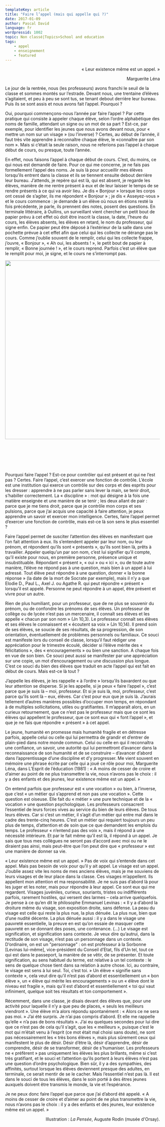 ```yaml
---
templateKey: article
title: "Faire l’appel (mais qui appelle qui ?)"
date: 2017-01-09
author: Pascal David
language: fr
wordpressid: 1002
topic: Non classé|Topics>School and education
tags:
    - appel
    - enseignement
    - featured
---
```


<p style="text-align: right;">« Leur existence même est un appel. »</p>
<p style="text-align: right;">Marguerite Léna</p>
Le jour de la rentrée, nous (les professeurs) avons franchi le seuil de la classe et sommes montés sur l’estrade. Devant nous, une trentaine d’élèves s’agitaient, et peu à peu se sont tus, se tenant debout derrière leur bureau. Puis ils se sont assis et nous avons fait l’appel. Pourquoi ?

Oui, pourquoi commençons-nous l’année par faire l’appel ? Par cette pratique qui consiste à appeler chaque élève, selon l’ordre alphabétique des noms de famille, attendant un signe ou un mot de sa part ? Est-ce, par exemple, pour identifier les jeunes que nous avons devant nous, pour « mettre un nom sur un visage » (ou l’inverse) ? Certes, au début de l’année, il faut très vite apprendre à reconnaître chaque élève, le «connaître par son nom ». Mais si c’était la seule raison, nous ne referions pas l’appel à chaque début de cours, ou presque, toute l’année.

En effet, nous faisons l’appel à chaque début de cours. C’est, du moins, ce qui nous est demandé de faire. Pour ce qui me concerne, je ne fais pas formellement l’appel des noms. Je suis là pour accueillir mes élèves lorsqu’ils entrent dans la classe et ils se tiennent ensuite debout derrière leur bureau. J’attends, je repère qui est là, qui est absent, je regarde les élèves, manière de me rentre présent à eux et de leur laisser le temps de se rendre présents à ce qui va avoir lieu. Je dis « Bonjour » lorsque les corps ont cessé de s’agiter, ils me répondent « Bonjour » ; je dis « Asseyez-vous » et le cours commence : je demande à un élève où nous en étions resté la fois précédente, je parle, ils prennent des notes, posent des questions. En terminale littéraire, à Oullins, un surveillant vient chercher un petit bout de papier prévu à cet effet où doit être inscrit la classe, la date, l’heure du cours, les élèves absents, les élèves en retard, le nom du professeur, qui signe enfin. Ce papier peut être déposé à l’extérieur de la salle dans une pochette prévue à cet effet afin que celui qui les collecte ne dérange pas le cours. Comme j’oublie souvent de le remplir, celui qui les collecte frappe, j’ouvre, « Bonjour », « Ah oui, les absents ! », le petit bout de papier à remplir, « Bonne journée ! », et le cours reprend. Parfois c’est un élève que le remplit pour moi, je signe, et le cours ne s’interrompt pas.

<a href="http://thelantern.eu/wp-content/uploads/2017/01/211343.jpg"><img class="alignnone size-full wp-image-1055" src="http://thelantern.eu/wp-content/uploads/2017/01/211343.jpg" alt="" width="758" height="582" data-wp-pid="1055" /></a>

&nbsp;

&nbsp;

&nbsp;

Pourquoi faire l’appel ? Est-ce pour contrôler qui est présent et qui ne l’est pas ? Certes. Faire l’appel, c’est exercer une fonction de contrôle. L’école est une institution qui exerce un contrôle sur des corps et des esprits pour les dresser : apprendre à ne pas parler sans lever la main, se tenir droit, s’habiller correctement. La « discipline » : mot qui désigne à la fois une matière enseignée et une manière de se tenir ; les deux allant de pair : parce que je me tiens droit, parce que je contrôle mon corps et ses pulsions, parce que j’ai acquis une capacité à faire attention, je peux apprendre un savoir et exercer mon intelligence. Certes, faire l’appel permet d’exercer une fonction de contrôle, mais est-ce là son sens le plus essentiel ?

Faire l’appel permet de susciter l’attention des élèves en manifestant que l’on fait attention à eux. Ils s’entendent appeler par leur nom, ou leur prénom, et répondent qu’ils sont « présents », qu’ils sont bien là, prêts à travailler. Appeler quelqu’un par son nom, c’est lui signifier qu’il compte, qu’il existe pour nous, en première personne, présence unique et insubstituable. Répondant « présent », « oui » ou « ici », ou de toute autre manière, l’élève ne répond pas à une question, mais bien à un appel à lui adressé. Tout élève peut répondre à une question, donner « la bonne réponse » (la date de la mort de Socrate par exemple), mais il n’y a que Elodie D., Paul L., Axel J. ou Agathe R. qui peut répondre « présent » lorsqu’il est appelé. Personne ne peut répondre à un appel, être présent et vivre pour un autre.

Rien de plus humiliant, pour un professeur, que de ne plus se souvenir du prénom, ou de confondre les prénoms de ses élèves. Un professeur de collège ou de lycée n’est pas un mercenaire, il connaît ses élèves et les appelle « chacun par son nom » (Jn 10,3). Le professeur connaît ses élèves et ses élèves le connaissent et « écoutent sa voix » (Jn 10,14). Il prend soin de ses élèves, se soucie de ses résultats, de sa progression, de son orientation, éventuellement de problèmes personnels ou familiaux. Ce souci est manifeste lors du conseil de classe, lorsqu’il faut rédiger une appréciation pour le trimestre écoulé, décider si l’élève mérite des « félicitations », des « encouragements » ou bien une sanction. A chaque fois en vue de son bien. Ce souci peut aussi se manifester par une appréciation sur une copie, un mot d’encouragement ou une discussion plus longue. C’est ce souci du bien des élèves que traduit en acte l’appel qui est fait en début de cours. Mais est-ce là tout ?

J’appelle les élèves, je les rappelle « à l’ordre » lorsqu’ils bavardent ou que leur attention se disperse. Si je les appelle, si je peux « faire l’appel », c’est parce que je suis là – moi, professeur. Et si je suis là, moi, professeur, c’est parce qu’ils sont là – eux, élèves. Car c’est pour eux que je suis là. J’aurais tellement d’autres manières possibles d’occuper mon temps, en répondant à de multiples sollicitations, utiles ou gratifiantes. Il m’apparaît alors, en un curieux retournement, que ce n’est pas le professeur mais que ce sont les élèves qui appellent le professeur, que ce sont eux qui « font l’appel », et que je ne fais que répondre « présent » à cet appel.

Le jeune, humanité en promesse mais humanité fragile et en détresse parfois, appelle celui ou celle qui lui permettra de grandir et d’entrer de plain-pied dans notre monde commun. Celui ou celle en qui il reconnaîtra une confiance, un savoir, une autorité qui lui permettront d’avancer dans la reconnaissance de son humanité et de se construire – d’avancer d’abord dans l’apprentissage d’une discipline et d’y progresser. Me vient souvent en mémoire une phrase écrite par celle qui a joué ce rôle pour moi, Marguerite Léna, dans L’Esprit de l’éducation (1981) : « A moins de cesser de croire et d’aimer au point de ne plus transmettre la vie, nous n’avons pas le choix : il y a des enfants et des jeunes, leur existence même est un appel. »

On entend parfois que professeur est « une vocation » ou bien, à l’inverse, que c’est « un métier qui s’apprend et non pas une vocation ». Cette question est oiseuse. Elle fait du « métier » une pure technique et de la « vocation » une question psychologique. Les professeurs consacrent l’essentiel de leurs forces vives au service du bien de leurs élèves. De tous leurs élèves. Car si c’est un métier, il s’agit d’un métier qui entre mal dans le cadre des trente-cinq heures. C’est un métier qui requiert toujours un peu plus de temps, d’attention et de soin que ce que demandent les emplois du temps. Le professeur « n’entend pas des voix », mais il répond à une nécessité intérieure. Et par le fait même qu’il est là, il répond à un appel. Je sais que tous mes collègues ne seront pas d’accord avec moi ou ne le diraient pas ainsi, mais peut-être que l’on peut dire que « professeur » est une manière de donner sa vie.

« Leur existence même est un appel. » Pas de voix qui s’entende dans cet appel. Mais pas besoin de voix pour qu’il y ait appel. Le visage est un appel. J’oublie assez vite les noms de mes anciens élèves, mais je me souviens de leurs visages et de leur place dans la classe. Ces visages m’appellent. Ils appellent mon attention et ma responsabilité. Je ne suis pas d’abord là pour les juger et les noter, mais pour répondre à leur appel. Ce sont eux qui me regardent. Visages juvéniles, curieux, souriants, tristes ou indifférents parfois, rarement hostiles, qui versent des larmes – cela arrive quelquefois. Je pense à ce qu’en dit le philosophe Emmanuel Levinas : « Il y a d’abord la droiture même du visage, son exposition droite, sans défense. La peau du visage est celle qui reste la plus nue, la plus dénuée. La plus nue, bien que d’une nudité décente. La plus dénuée aussi : il y a dans le visage une pauvreté essentielle, la preuve en est qu’on essaie de masquer cette pauvreté en se donnant des poses, une contenance. (…) Le visage est signification, et signification sans contexte. Je veux dire qu’autrui, dans la rectitude de son visage, n’est pas un personnage dans un contexte. D’ordinaire, on est un "personnage" : on est professeur à la Sorbonne [Levinas lui-même], vice-président du Conseil d’Etat, fils d’Un tel, tout ce qui est dans le passeport, la manière de se vêtir, de se présenter. Et toute signification, au sens habituel du terme, est relative à un tel contexte : le sens de quelque chose tient dans sa relation à autre chose. Ici, au contraire, le visage est sens à lui seul. Toi, c’est toi. » Un élève « signifie sans contexte », cela veut dire qu’il n’est pas d’abord et essentiellement un « bon élève », un « élève qui mérite les encouragements » ou un « élève dont le niveau est fragile », mais qu’il est d’abord et essentiellement « toi qui vaut infiniment, quelque soit tes résultats et ton comportement ».

Récemment, dans une classe, je disais devant des élèves que, pour une activité pour laquelle il n’y a que peu de places, « seuls les meilleurs viendront ». Une élève m’a alors répondu spontanément : « Alors ce ne sera pas moi. » J’ai été surpris. Je n’ai pas compris d’abord. Et elle me rappelle qu’elle « n’a pas de bons résultats ». J’ai eu quelques secondes pour lui dire que ce n’est pas de cela qu’il s’agit, que les « meilleurs », puisque c’est le mot qui m’était venu à l’esprit (ce mot était mal choisi sans doute), ne sont pas nécessairement les « très bons élèves », mais plus sûrement ceux qui manifestent le plus de désir. Désir d’être là, désir d’apprendre, désir de comprendre, désir de se transformer, désir de s’humaniser. Les professeurs ne « préfèrent » pas uniquement les élèves les plus brillants, même si c’est très gratifiant, et le souci et l’attention qu’ils portent à leurs élèves n’est pas une question d’ordre psychologique. Bien sûr, il y a des sympathies, des affinités, surtout lorsque les élèves deviennent presque des adultes, en terminale, ce serait mentir de se le cacher. Mais l’essentiel n’est pas là. Il est dans le souci de tous les élèves, dans le soin porté à des êtres jeunes auxquels doivent être transmis le monde, la vie et l’espérance.

Je ne peux donc faire l’appel que parce que j’ai d’abord été appelé. « A moins de cesser de croire et d’aimer au point de ne plus transmettre la vie, nous n’avons pas le choix : il y a des enfants et des jeunes, leur existence même est un appel. »
<p style="text-align: right;">Illustration : <em>La Pensée</em>, Auguste Rodin (musée d'Orsay).</p>
